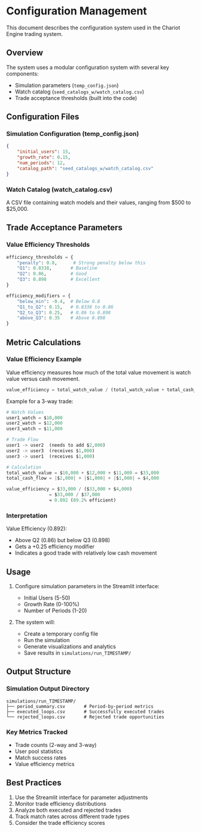 # Configuration Management

This document describes the configuration system used in the Chariot Engine trading system.

## Overview

The system uses a modular configuration system with several key components:
- Simulation parameters (`temp_config.json`)
- Watch catalog (`seed_catalogs_w/watch_catalog.csv`)
- Trade acceptance thresholds (built into the code)

## Configuration Files

### Simulation Configuration (temp_config.json)
```json
{
    "initial_users": 15,
    "growth_rate": 0.15,
    "num_periods": 12,
    "catalog_path": "seed_catalogs_w/watch_catalog.csv"
}
```

### Watch Catalog (watch_catalog.csv)
A CSV file containing watch models and their values, ranging from $500 to $25,000.

## Trade Acceptance Parameters

### Value Efficiency Thresholds
```python
efficiency_thresholds = {
    "penalty": 0.8,      # Strong penalty below this
    "Q1": 0.8338,       # Baseline
    "Q2": 0.86,         # Good
    "Q3": 0.898         # Excellent
}

efficiency_modifiers = {
    "below_min": -0.4,  # Below 0.8
    "Q1_to_Q2": 0.15,   # 0.8338 to 0.86
    "Q2_to_Q3": 0.25,   # 0.86 to 0.898
    "above_Q3": 0.35    # Above 0.898
}
```

## Metric Calculations

### Value Efficiency Example
Value efficiency measures how much of the total value movement is watch value versus cash movement.

```python
value_efficiency = total_watch_value / (total_watch_value + total_cash_flow)
```

Example for a 3-way trade:
```python
# Watch Values
user1_watch = $10,000
user2_watch = $12,000
user3_watch = $11,000

# Trade Flow
user1 -> user2  (needs to add $2,000)
user2 -> user3  (receives $1,000)
user3 -> user1  (receives $1,000)

# Calculation
total_watch_value = $10,000 + $12,000 + $11,000 = $33,000
total_cash_flow = |$2,000| + |$1,000| + |$1,000| = $4,000

value_efficiency = $33,000 / ($33,000 + $4,000)
                = $33,000 / $37,000
                ≈ 0.892 (89.2% efficient)
```

### Interpretation

Value Efficiency (0.892):
- Above Q2 (0.86) but below Q3 (0.898)
- Gets a +0.25 efficiency modifier
- Indicates a good trade with relatively low cash movement

## Usage

1. Configure simulation parameters in the Streamlit interface:
   - Initial Users (5-50)
   - Growth Rate (0-100%)
   - Number of Periods (1-20)

2. The system will:
   - Create a temporary config file
   - Run the simulation
   - Generate visualizations and analytics
   - Save results in `simulations/run_TIMESTAMP/`

## Output Structure

### Simulation Output Directory
```
simulations/run_TIMESTAMP/
├── period_summary.csv       # Period-by-period metrics
├── executed_loops.csv       # Successfully executed trades
└── rejected_loops.csv       # Rejected trade opportunities
```

### Key Metrics Tracked
- Trade counts (2-way and 3-way)
- User pool statistics
- Match success rates
- Value efficiency metrics

## Best Practices

1. Use the Streamlit interface for parameter adjustments
2. Monitor trade efficiency distributions
3. Analyze both executed and rejected trades
4. Track match rates across different trade types
5. Consider the trade efficiency scores 